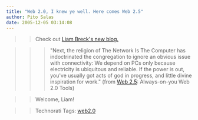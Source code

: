 ```yaml
---
title: "Web 2.0, I knew ye well. Here comes Web 2.5"
author: Pito Salas
date: 2005-12-05 03:14:08
---
```


>>

>> Check out [Liam Breck's new blog. ](<http://web2dot5.blogspot.com/>)

>>

>>> "Next, the religion of The Network Is The Computer has indoctrinated the
congregation to ignore an obvious issue with connectivity: We depend on PCs
only because electricity is ubiquitous and reliable. If the power is out,
you've usually got acts of god in progress, and little divine inspiration for
work." (from [Web 2.5](<http://web2dot5.blogspot.com/>): Always-on-you Web 2.0
Tools)

>>

>> Welcome, Liam!

>>

>> Technorati Tags: [web2.0](<http://www.technorati.com/tag/web2.0>)


